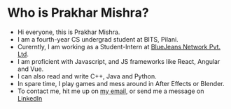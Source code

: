 # Who is Prakhar Mishra?
* Hi everyone, this is Prakhar Mishra.
* I am a fourth-year CS undergrad student at BITS, Pilani.
* Curerntly, I am working as a Student-Intern at [BlueJeans Network Pvt. Ltd](https://in.linkedin.com/company/bluejeans-by-verizon).
* I am proficient with Javascript, and JS frameworks like React, Angular and Vue.
* I can also read and write C++, Java and Python.
* In spare time, I play games and mess around in After Effects or Blender.
* To contact me,  hit me up on [my email](mailto:f20180257@pilani.bits-pilani.ac.in), or send me a message on [LinkedIn](https://www.linkedin.com/in/ramta-jogi)

<!---
ramta-jogi/ramta-jogi is a ✨ special ✨ repository because its `README.md` (this file) appears on your GitHub profile.
You can click the Preview link to take a look at your changes.
--->
